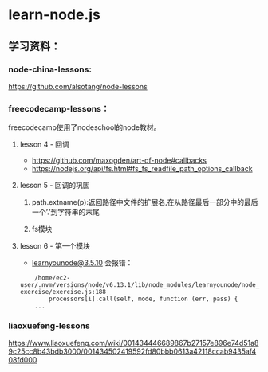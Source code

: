 # learn-node.js

## 学习资料：

### node-china-lessons:

https://github.com/alsotang/node-lessons

### freecodecamp-lessons：

freecodecamp使用了nodeschool的node教材。

1. lesson 4 - 回调

    - https://github.com/maxogden/art-of-node#callbacks
    - https://nodejs.org/api/fs.html#fs_fs_readfile_path_options_callback
    
2. lesson 5 - 回调的巩固

    1. path.extname(p):返回路径中文件的扩展名,在从路径最后一部分中的最后一个’.’到字符串的末尾 
    
    2. fs模块

3. lesson 6 - 第一个模块

    * learnyounode@3.5.10 会报错：
    ```
        /home/ec2-user/.nvm/versions/node/v6.13.1/lib/node_modules/learnyounode/node_modules/workshopper-exercise/exercise.js:188
            processors[i].call(self, mode, function (err, pass) {
        ...
    ```
    
### liaoxuefeng-lessons

https://www.liaoxuefeng.com/wiki/001434446689867b27157e896e74d51a89c25cc8b43bdb3000/001434502419592fd80bbb0613a42118ccab9435af408fd000